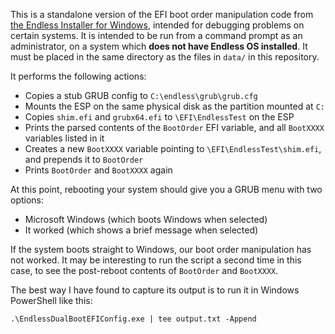 This is a standalone version of the EFI boot order manipulation code from [the Endless Installer for Windows](https://github.com/endlessm/rufus), intended for debugging problems on certain systems. It is intended to be run from a command prompt as an administrator, on a system which **does not have Endless OS installed**. It must be placed in the same directory as the files in `data/` in this repository.

It performs the following actions:

* Copies a stub GRUB config to `C:\endless\grub\grub.cfg`
* Mounts the ESP on the same physical disk as the partition mounted at `C:`
* Copies `shim.efi` and `grubx64.efi` to `\EFI\EndlessTest` on the ESP
* Prints the parsed contents of the `BootOrder` EFI variable, and all `BootXXXX` variables listed in it
* Creates a new `BootXXXX` variable pointing to `\EFI\EndlessTest\shim.efi`, and prepends it to `BootOrder`
* Prints `BootOrder` and `BootXXXX` again

At this point, rebooting your system should give you a GRUB menu with two options:

* Microsoft Windows (which boots Windows when selected)
* It worked (which shows a brief message when selected)

If the system boots straight to Windows, our boot order manipulation has not worked. It may be interesting to run the script a second time in this case, to see the post-reboot contents of `BootOrder` and `BootXXXX`.

The best way I have found to capture its output is to run it in Windows PowerShell like this:

```
.\EndlessDualBootEFIConfig.exe | tee output.txt -Append
```
